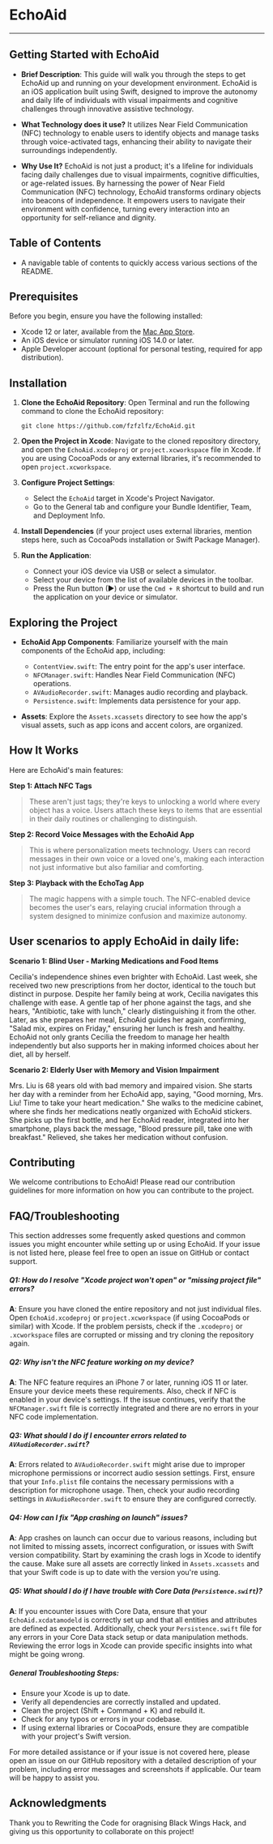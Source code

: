 # EchoAid
---

## Getting Started with EchoAid
- **Brief Description**: This guide will walk you through the steps to get EchoAid up and running on your development environment. EchoAid is an iOS application built using Swift, designed to improve the autonomy and daily life of individuals with visual impairments and cognitive challenges through innovative assistive technology.

- **What Technology does it use?** It utilizes Near Field Communication (NFC) technology to enable users to identify objects and manage tasks through voice-activated tags, enhancing their ability to navigate their surroundings independently.

- **Why Use It?** EchoAid is not just a product; it's a lifeline for individuals facing daily challenges due to visual impairments, cognitive difficulties, or age-related issues. By harnessing the power of Near Field Communication (NFC) technology, EchoAid transforms ordinary objects into beacons of independence. It empowers users to navigate their environment with confidence, turning every interaction into an opportunity for self-reliance and dignity.

## Table of Contents
- A navigable table of contents to quickly access various sections of the README.

## Prerequisites

Before you begin, ensure you have the following installed:
- Xcode 12 or later, available from the [Mac App Store](https://apps.apple.com/app/xcode/id497799835).
- An iOS device or simulator running iOS 14.0 or later.
- Apple Developer account (optional for personal testing, required for app distribution).

## Installation

1. **Clone the EchoAid Repository**:
   Open Terminal and run the following command to clone the EchoAid repository:
   ```
   git clone https://github.com/fzfzlfz/EchoAid.git
   ```

2. **Open the Project in Xcode**:
   Navigate to the cloned repository directory, and open the `EchoAid.xcodeproj` or `project.xcworkspace` file in Xcode. If you are using CocoaPods or any external libraries, it's recommended to open `project.xcworkspace`.

3. **Configure Project Settings**:
   - Select the `EchoAid` target in Xcode's Project Navigator.
   - Go to the General tab and configure your Bundle Identifier, Team, and Deployment Info.

4. **Install Dependencies** (if your project uses external libraries, mention steps here, such as CocoaPods installation or Swift Package Manager).

5. **Run the Application**:
   - Connect your iOS device via USB or select a simulator.
   - Select your device from the list of available devices in the toolbar.
   - Press the Run button (▶) or use the `Cmd + R` shortcut to build and run the application on your device or simulator.

## Exploring the Project

- **EchoAid App Components**: Familiarize yourself with the main components of the EchoAid app, including:
   - `ContentView.swift`: The entry point for the app's user interface.
   - `NFCManager.swift`: Handles Near Field Communication (NFC) operations.
   - `AVAudioRecorder.swift`: Manages audio recording and playback.
   - `Persistence.swift`: Implements data persistence for your app.

- **Assets**: Explore the `Assets.xcassets` directory to see how the app's visual assets, such as app icons and accent colors, are organized.

## How It Works

Here are EchoAid's main features:

**Step 1: Attach NFC Tags**

> These aren't just tags; they're keys to unlocking a world where every object has a voice. Users attach these keys to items that are essential in their daily routines or challenging to distinguish.

**Step 2: Record Voice Messages with the EchoAid App**

> This is where personalization meets technology. Users can record messages in their own voice or a loved one's, making each interaction not just informative but also familiar and comforting.

**Step 3: Playback with the EchoTag App**

> The magic happens with a simple touch. The NFC-enabled device becomes the user's ears, relaying crucial information through a system designed to minimize confusion and maximize autonomy.


## User scenarios to apply EchoAid in daily life:

**Scenario 1: Blind User - Marking Medications and Food Items**

Cecilia's independence shines even brighter with EchoAid. Last week, she received two new prescriptions from her doctor, identical to the touch but distinct in purpose. Despite her family being at work, Cecilia navigates this challenge with ease. A gentle tap of her phone against the tags, and she hears, "Antibiotic, take with lunch," clearly distinguishing it from the other. Later, as she prepares her meal, EchoAid guides her again, confirming, "Salad mix, expires on Friday," ensuring her lunch is fresh and healthy. EchoAid not only grants Cecilia the freedom to manage her health independently but also supports her in making informed choices about her diet, all by herself.

**Scenario 2: Elderly User with Memory and Vision Impairment**

Mrs. Liu is 68 years old with bad memory and impaired vision. She starts her day with a reminder from her EchoAid app, saying, "Good morning, Mrs. Liu! Time to take your heart medication." She walks to the medicine cabinet, where she finds her medications neatly organized with EchoAid stickers. She picks up the first bottle, and her EchoAid reader, integrated into her smartphone, plays back the message, "Blood pressure pill, take one with breakfast." Relieved, she takes her medication without confusion.

## Contributing
We welcome contributions to EchoAid! Please read our contribution guidelines for more information on how you can contribute to the project.

## FAQ/Troubleshooting

This section addresses some frequently asked questions and common issues you might encounter while setting up or using EchoAid. If your issue is not listed here, please feel free to open an issue on GitHub or contact support.

##### Q1: How do I resolve "Xcode project won't open" or "missing project file" errors?
**A**: Ensure you have cloned the entire repository and not just individual files. Open `EchoAid.xcodeproj` or `project.xcworkspace` (if using CocoaPods or similar) with Xcode. If the problem persists, check if the `.xcodeproj` or `.xcworkspace` files are corrupted or missing and try cloning the repository again.

##### Q2: Why isn't the NFC feature working on my device?
**A**: The NFC feature requires an iPhone 7 or later, running iOS 11 or later. Ensure your device meets these requirements. Also, check if NFC is enabled in your device's settings. If the issue continues, verify that the `NFCManager.swift` file is correctly integrated and there are no errors in your NFC code implementation.

##### Q3: What should I do if I encounter errors related to `AVAudioRecorder.swift`?
**A**: Errors related to `AVAudioRecorder.swift` might arise due to improper microphone permissions or incorrect audio session settings. First, ensure that your `Info.plist` file contains the necessary permissions with a description for microphone usage. Then, check your audio recording settings in `AVAudioRecorder.swift` to ensure they are configured correctly.

##### Q4: How can I fix "App crashing on launch" issues?
**A**: App crashes on launch can occur due to various reasons, including but not limited to missing assets, incorrect configuration, or issues with Swift version compatibility. Start by examining the crash logs in Xcode to identify the cause. Make sure all assets are correctly linked in `Assets.xcassets` and that your Swift code is up to date with the version you're using.

##### Q5: What should I do if I have trouble with Core Data (`Persistence.swift`)?
**A**: If you encounter issues with Core Data, ensure that your `EchoAid.xcdatamodeld` is correctly set up and that all entities and attributes are defined as expected. Additionally, check your `Persistence.swift` file for any errors in your Core Data stack setup or data manipulation methods. Reviewing the error logs in Xcode can provide specific insights into what might be going wrong.

##### General Troubleshooting Steps:
- Ensure your Xcode is up to date.
- Verify all dependencies are correctly installed and updated.
- Clean the project (Shift + Command + K) and rebuild it.
- Check for any typos or errors in your codebase.
- If using external libraries or CocoaPods, ensure they are compatible with your project's Swift version.

For more detailed assistance or if your issue is not covered here, please open an issue on our GitHub repository with a detailed description of your problem, including error messages and screenshots if applicable. Our team will be happy to assist you.


## Acknowledgments
Thank you to Rewriting the Code for oragnising Black Wings Hack, and giving us this opportunity to collaborate on this project!

